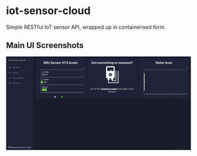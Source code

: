 # iot-sensor-cloud
Simple RESTful IoT sensor API, wrapped up in containerised form.

## Main UI Screenshots
![dashboard](https://raw.githubusercontent.com/Mallington/iot-sensor-cloud/master/documentation/screenshots/dashboard.png)
